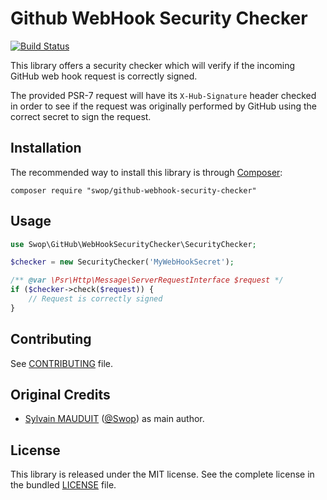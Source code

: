 Github WebHook Security Checker
==================

[![Build
Status](https://secure.travis-ci.org/Swop/github-webhook-security-checker.png?branch=master)](http://travis-ci.org/Swop/github-webhook-security-checker)

This library offers a security checker which will verify if the incoming GitHub web hook request is correctly signed.

The provided PSR-7 request will have its `X-Hub-Signature` header checked in order to see if the request was originally performed by GitHub using the correct secret to sign the request.

Installation
------------

The recommended way to install this library is through [Composer](https://getcomposer.org/):

```
composer require "swop/github-webhook-security-checker"
```

Usage
------------

```php
use Swop\GitHub\WebHookSecurityChecker\SecurityChecker;

$checker = new SecurityChecker('MyWebHookSecret');

/** @var \Psr\Http\Message\ServerRequestInterface $request */
if ($checker->check($request)) {
    // Request is correctly signed
}
````

Contributing
------------

See [CONTRIBUTING](https://github.com/Swop/github-webhook-security-checker/blob/master/CONTRIBUTING.md) file.

Original Credits
------------

* [Sylvain MAUDUIT](https://github.com/Swop) ([@Swop](https://twitter.com/Swop)) as main author.


License
------------

This library is released under the MIT license. See the complete license in the bundled [LICENSE](https://github.com/Swop/github-webhook-security-checker/blob/master/LICENSE) file.
